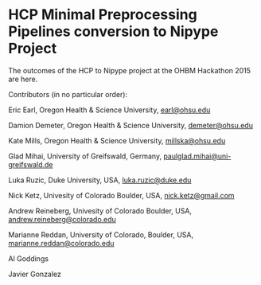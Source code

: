 # HCP Minimal Preprocessing Pipelines conversion to Nipype Project

The outcomes of the HCP to Nipype project at the OHBM Hackathon 2015 are here.

Contributors (in no particular order):

Eric Earl, Oregon Health & Science University, earl@ohsu.edu

Damion Demeter, Oregon Health & Science University, demeter@ohsu.edu

Kate Mills, Oregon Health & Science University, millska@ohsu.edu

Glad Mihai, University of Greifswald, Germany, paulglad.mihai@uni-greifswald.de

Luka Ruzic, Duke University, USA, luka.ruzic@duke.edu

Nick Ketz, Univesity of Colorado Boulder, USA, nick.ketz@gmail.com

Andrew Reineberg, Univesity of Colorado Boulder, USA, andrew.reineberg@colorado.edu

Marianne Reddan, University of Colorado, Boulder, USA, marianne.reddan@colorado.edu

Al Goddings

Javier Gonzalez
